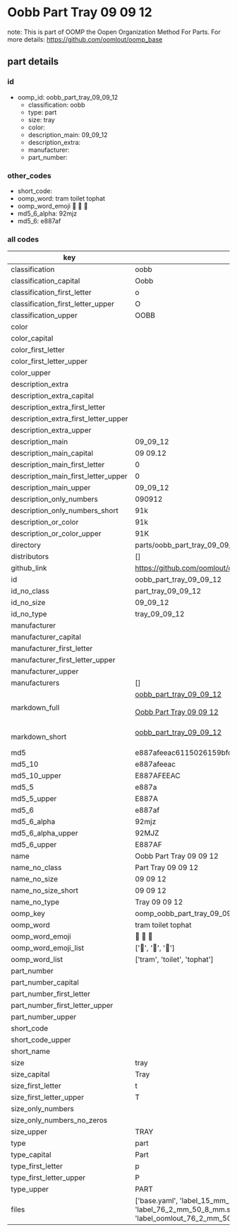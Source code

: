 # Oobb Part Tray 09 09 12  

note: This is part of OOMP the Oopen Organization Method For Parts. For more details: https://github.com/oomlout/oomp_base

##  part details





### id
* oomp_id: oobb_part_tray_09_09_12
  * classification: oobb
  * type: part
  * size: tray
  * color: 
  * description_main: 09_09_12
  * description_extra: 
  * manufacturer: 
  * part_number: 

### other_codes
* short_code: 
* oomp_word: tram toilet tophat
* oomp_word_emoji :tram: :toilet: :tophat:
* md5_6_alpha: 92mjz
* md5_6: e887af

### all codes 
| key | value |  
| --- | --- |  
| classification | oobb |  
| classification_capital | Oobb |  
| classification_first_letter | o |  
| classification_first_letter_upper | O |  
| classification_upper | OOBB |  
| color |  |  
| color_capital |  |  
| color_first_letter |  |  
| color_first_letter_upper |  |  
| color_upper |  |  
| description_extra |  |  
| description_extra_capital |  |  
| description_extra_first_letter |  |  
| description_extra_first_letter_upper |  |  
| description_extra_upper |  |  
| description_main | 09_09_12 |  
| description_main_capital | 09 09.12 |  
| description_main_first_letter | 0 |  
| description_main_first_letter_upper | 0 |  
| description_main_upper | 09_09_12 |  
| description_only_numbers | 090912 |  
| description_only_numbers_short | 91k |  
| description_or_color | 91k |  
| description_or_color_upper | 91K |  
| directory | parts/oobb_part_tray_09_09_12 |  
| distributors | [] |  
| github_link | https://github.com/oomlout/oomlout_oomp_part_src/tree/main/parts/oobb_part_tray_09_09_12/working |  
| id | oobb_part_tray_09_09_12 |  
| id_no_class | part_tray_09_09_12 |  
| id_no_size | 09_09_12 |  
| id_no_type | tray_09_09_12 |  
| manufacturer |  |  
| manufacturer_capital |  |  
| manufacturer_first_letter |  |  
| manufacturer_first_letter_upper |  |  
| manufacturer_upper |  |  
| manufacturers | [] |  
| markdown_full | [oobb_part_tray_09_09_12](https://github.com/oomlout/oomlout_oomp_part_src/tree/main/parts/oobb_part_tray_09_09_12/working)<br>[](https://github.com/oomlout/oomlout_oomp_part_src/tree/main/parts/oobb_part_tray_09_09_12/working)<br>[Oobb Part Tray 09 09 12](https://github.com/oomlout/oomlout_oomp_part_src/tree/main/parts/oobb_part_tray_09_09_12/working)<br><br> |  
| markdown_short | [oobb_part_tray_09_09_12](https://github.com/oomlout/oomlout_oomp_part_src/tree/main/parts/oobb_part_tray_09_09_12/working)<br><br> |  
| md5 | e887afeeac6115026159bfc03d4738db |  
| md5_10 | e887afeeac |  
| md5_10_upper | E887AFEEAC |  
| md5_5 | e887a |  
| md5_5_upper | E887A |  
| md5_6 | e887af |  
| md5_6_alpha | 92mjz |  
| md5_6_alpha_upper | 92MJZ |  
| md5_6_upper | E887AF |  
| name | Oobb Part Tray 09 09 12 |  
| name_no_class | Part Tray 09 09 12 |  
| name_no_size | 09 09 12 |  
| name_no_size_short | 09 09 12 |  
| name_no_type | Tray 09 09 12 |  
| oomp_key | oomp_oobb_part_tray_09_09_12 |  
| oomp_word | tram toilet tophat |  
| oomp_word_emoji | :tram: :toilet: :tophat: |  
| oomp_word_emoji_list | [':tram:', ':toilet:', ':tophat:'] |  
| oomp_word_list | ['tram', 'toilet', 'tophat'] |  
| part_number |  |  
| part_number_capital |  |  
| part_number_first_letter |  |  
| part_number_first_letter_upper |  |  
| part_number_upper |  |  
| short_code |  |  
| short_code_upper |  |  
| short_name |  |  
| size | tray |  
| size_capital | Tray |  
| size_first_letter | t |  
| size_first_letter_upper | T |  
| size_only_numbers |  |  
| size_only_numbers_no_zeros |  |  
| size_upper | TRAY |  
| type | part |  
| type_capital | Part |  
| type_first_letter | p |  
| type_first_letter_upper | P |  
| type_upper | PART |  
| files | ['base.yaml', 'label_15_mm_30_mm.pdf', 'label_15_mm_30_mm.svg', 'label_76_2_mm_50_8_mm.pdf', 'label_76_2_mm_50_8_mm.svg', 'label_oomlout_76_2_mm_50_8_mm.pdf', 'label_oomlout_76_2_mm_50_8_mm.svg', 'readme.md', 'working.json', 'working.yaml'] |  
